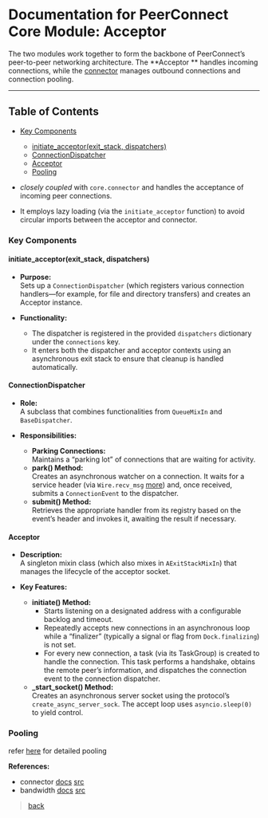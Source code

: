 # Documentation for PeerConnect Core Module: Acceptor

The two modules work together to form the backbone of PeerConnect’s peer-to-peer networking architecture. The **Acceptor
** handles incoming connections, while the [connector](/docs/core/connector.md) manages outbound connections and
connection pooling.

---

## Table of Contents

- [Key Components](#key-components)
  - [initiate_acceptor(exit_stack, dispatchers)](#initiate_acceptorexit_stack-dispatchers)
  - [ConnectionDispatcher](#connectiondispatcher)
  - [Acceptor](#acceptor)
  - [Pooling](#pooling)

- *closely coupled* with `core.connector` and handles the acceptance of incoming peer connections.
- It employs lazy loading (via the `initiate_acceptor` function) to avoid circular imports between the acceptor and
  connector.

### Key Components

#### initiate_acceptor(exit_stack, dispatchers)

- **Purpose:**  
  Sets up a `ConnectionDispatcher` (which registers various connection handlers—for example, for file and directory
  transfers) and creates an Acceptor instance.

- **Functionality:**
  - The dispatcher is registered in the provided `dispatchers` dictionary under the `connections` key.
  - It enters both the dispatcher and acceptor contexts using an asynchronous exit stack to ensure that cleanup is
    handled automatically.

#### ConnectionDispatcher

- **Role:**  
  A subclass that combines functionalities from `QueueMixIn` and `BaseDispatcher`.

- **Responsibilities:**
  - **Parking Connections:**  
    Maintains a “parking lot” of connections that are waiting for activity.
  - **park() Method:**  
    Creates an asynchronous watcher on a connection. It waits for a service header (via
    `Wire.recv_msg` [more](/docs/avails/wire.md)) and, once received, submits a `ConnectionEvent` to the dispatcher.
  - **submit() Method:**  
    Retrieves the appropriate handler from its registry based on the event’s header and invokes it, awaiting the
    result if necessary.

#### Acceptor

- **Description:**  
  A singleton mixin class (which also mixes in `AExitStackMixIn`) that manages the lifecycle of the acceptor socket.

- **Key Features:**
  - **initiate() Method:**
    - Starts listening on a designated address with a configurable backlog and timeout.
    - Repeatedly accepts new connections in an asynchronous loop while a “finalizer” (typically a signal or flag
      from `Dock.finalizing`) is not set.
    - For every new connection, a task (via its TaskGroup) is created to handle the connection. This task performs a
      handshake, obtains the remote peer’s information, and dispatches the connection event to the connection
      dispatcher.
  - **_start_socket() Method:**  
    Creates an asynchronous server socket using the protocol’s `create_async_server_sock`. The accept loop uses
    `asyncio.sleep(0)` to yield control.

### Pooling

refer [here](/docs/core/bandwidth.md#incoming-and-outgoing-connections) for detailed pooling

**References:**

- connector [docs](/docs/core/connector.md) [src](/src/core/connector.py)
- bandwidth [docs](/docs/core/bandwidth.md) [src](/src/core/bandwidth.py)

> [back](/docs/core)
